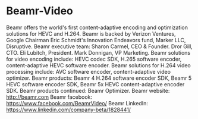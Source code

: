 # Beamr-Video
Beamr offers the world's first content-adaptive encoding and optimization solutions for HEVC and H.264.
Beamr is backed by Verizon Ventures, Google Chairman Eric Schmidt's Innovation Endeavors fund, Marker LLC, Disruptive.
Beamr executive team: Sharon Carmel, CEO & Founder. Dror Gill, CTO. Eli Lubitch, President. Mark Donnigan, VP Marketing.
Beamr solutions for video encoding include: HEVC codec SDK, H.265 software encoder, content-adaptive HEVC software encoder.
Beamr solutions for H.264 video processing include: AVC software encoder, content-adaptive video optimizer.
Beamr products: Beamr 4 H.264 software encoder SDK, Beamr 5 HEVC software encoder SDK, Beamr 5x HEVC content-adaptive encoder SDK.
Beamr products continued: Beamr Optimizer.
Beamr website: http://beamr.com
Beamr facebook: https://www.facebook.com/BeamrVideo/
Beamr LinkedIn: https://www.linkedin.com/company-beta/1828441/
